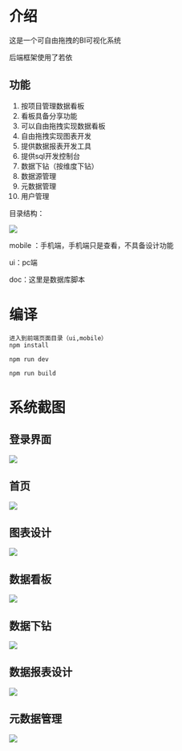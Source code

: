# 介绍

这是一个可自由拖拽的BI可视化系统

后端框架使用了若依

## 功能

1. 按项目管理数据看板
2. 看板具备分享功能
3. 可以自由拖拽实现数据看板
4. 自由拖拽实现图表开发
5. 提供数据报表开发工具
6. 提供sql开发控制台
7. 数据下钻（按维度下钻）
8. 数据源管理
9. 元数据管理
10. 用户管理

目录结构：

![](doc\images\20210414172741.png)

mobile ：手机端，手机端只是查看，不具备设计功能

ui：pc端

doc：这里是数据库脚本

# 编译

```
进入到前端页面目录（ui,mobile）
npm install

npm run dev

npm run build
```

# 系统截图

## 登录界面

![](doc\images\20210414173559.png)

## 首页

![](doc\images\20210414175053.png)

## 图表设计

![](doc\images\20210414175636.png)

## 数据看板

![](doc\images\20210414175540.png)

## 数据下钻

![](doc\images\20210414175613.png)

## 数据报表设计

![](doc\images\20210414175711.png)

## 元数据管理

![](doc\images\20210414180245.png)